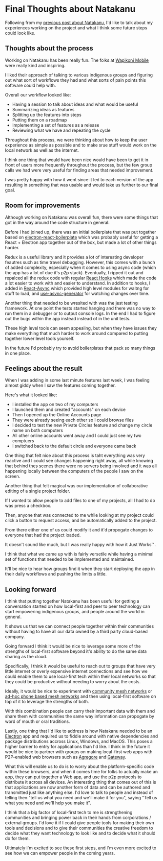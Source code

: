 # Final Thoughts about Natakanu

Following from my [previous post about Natakanu](./natakanu), I'd like to talk about my experiences working on the project and what I think some future steps could look like.

## Thoughts about the process

Working on Natakanu has been really fun. The folks at [Wapikoni Mobile](http://www.wapikoni.ca/home) were really kind and inspiring.

I liked their approach of talking to various indigenous groups and figuring out what sort of workflows they had and what sorts of pain points this software could help with.

Overall our workflow looked like:

- Having a session to talk about ideas and what would be useful
- Summarizing ideas as features
- Splitting up the features into steps
- Putting them on a roadmap
- Implementing a set of features  as a release
- Reviewing what we have and repeating the cycle

Throughout this process, we were thinking about how to keep the user experience as simple as possible and to make srue stuff would work on the local network as well as the internet.

I think one thing that would have been nice would have been to get it in front of users more frequently throughout the process, but the few group calls we had were very useful for finding areas that needed improvement.

I was pretty happy with how it went since it led to each version of the app resulting in something that was usable and would take us further to our final goal.

## Room for improvements

Although working on Natakanu was overall fun, there were some things that got in the way around the code structure in general.

Before I had joined up, there was an initial boilerplate that was put together based on [electron-react-boilerplate](https://github.com/electron-react-boilerplate) which was probably useful for getting a React + Electron app together out of the box, but made a lot of other things harder.

Redux is a useful library and it provides a lot of interesting developer feautres such as time travel debugging.
However, this comes with a bunch of added complexity, especially when it comes to using async code (which the app has a lot of due it's p2p stack).
Eventually, I ripped it out and repalced all the redux code with regular [React Hooks](https://reactjs.org/docs/hooks-intro.html) which made the code a lot easier to work with and easier to understand.
In addition to hooks, I added in [React-Async](https://docs.react-async.com/) which provided high level modules for waitng for stuff to load, and [use-async-generator](https://www.npmjs.com/package/use-async-generator) for watching changes over time. 

Another thing that needed to be wreslted with was the jest testing framework. At one point the tests started hanging and there was no way to run them in a debugger or to output console logs.
In the end I had to figure out the bugs within the app instead instead of in the unit tests.

These high level tools can seem appealing, but when they have issues they make everything that much harder to work around compared to putting together lower level tools yourself.

In the future I'd probably try to avoid boilerplates that pack so many things in one place.

## Feelings about the result

When I was adding in some last minute features last week, I was feeling almost giddy when I saw the features coming together.

Here's what it looked like:

- I installed the app on two of my computers
- I launched them and created "accounts" on each device
- Then I opened up the Online Accounts page
- They were already seeing each other so I could browse files
- I decided to test the new Private Circles feature and change my circle name on both computers
- All other online accounts went away and I could just see my two comptuers
- I switched back to the default circle and everyone came back

One thing that felt nice about this process is taht everything was very reactive and I could see changes happening right away, all while knowing that behind thes scenes there were no servers being involved and it was all happening locally between the computers of the people I saw on the screen.

Another thing that felt magical was our implementation of collaborative editing of a single project folder.

If I wanted to allow people to add files to one of my projects, all I had to do was press a checkbox.

Then, anyone that was connected to me while looking at my project could click a button to request access, and be automatically added to the project.

From there either one of us could modify it and it'd propogate changes to everyone that had the project loaded.

It doesn't sound like much, but I was really happy with how it Just Works™️ .

I think that what we came up with is fairly versetile while having a minimal set of functions that needed to be implemented and maintained.

It'll be nice to hear how groups find it when they start deploying the app in their daily workflows and pushing the limits a little.

## Looking forward

I think that putting together Natakanu has been useful for getting a conversation started on how local-first and peer to peer technology can start empowering indigenous groups, and people around the world in general.

It shows us that we can connect people together within their communities without having to have all our data owned by a third party cloud-based company.

Going forward I think it would be nice to leverage some more of the strengths of local-first software beyond it's ability to do the same data sharing as the cloud.

Specifically, I think it would be useful to reach out to groups that have very little internet or overly expensive internet connections and see how we could enable them to use local-first tech within their local networks so that they could be productive without needing to worry about the costs.

Ideally, it would be nice to experiment with [community mesh networks](https://tomesh.net/) or [ad-hoc phone based mesh networks](https://github.com/calm-rad/MeshTest) and then using local-first software on top of it to leverage the strengths of both.

With this combination people can carry their important data with them and share them with communities the same way information can propogate by word of mouth or oral traditions.

Lastly, one thing that I'd like to address is how Natakanu needed to be an [Electron](https://www.electronjs.org/) app and required us to fiddle around with native dependencies and package distributions accross Linux, Windows, and MacOS.
This poses a higher barrier to entry for applications than I'd like.
I think in the future it would be nice to partner with groups on making local-first web apps with P2P-enabled web browsers such as [Agregore](https://github.com/RangerMauve/agregore-browser) and [Gateway](https://gitlab.com/gateway-browser/gateway).

What this will enable us to do is to worry about the platform-specific code within these browsers, and when it comes time for folks to actually make an app, they can put together a Web app, and use the p2p protocols to distribute it across all devices.
An interesting thing that comes out of this is that applications are now another form of data and can be authored and transmitted just like anything else.
I'd love to talk to people and instead of telling then "tell us what you need and we'll make it for you", saying "Tell us what you need and we'll help you make it".

I think that a big factor of local-first tech to me is strengthening communities and bringing power back in their hands from corporations / external groups.
I'd love it if I could give people tools for making their own tools and decisions and to give their communities the creative freedom to decide what they want technology to look like and to decide what it should do for them.

Ultimately I'm excited to see these first steps, and I'm even more excited to see how we can empower people in the coming years.
